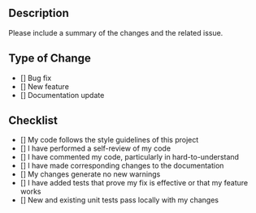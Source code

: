 ## Description
Please include a summary of the changes and the related issue.

## Type of Change
- [] Bug fix
- [] New feature
- [] Documentation update

## Checklist
- [] My code follows the style guidelines of this project
- [] I have performed a self-review of my code
- [] I have commented my code, particularly in hard-to-understand
- [] I have made corresponding changes to the documentation
- [] My changes generate no new warnings
- [] I have added tests that prove my fix is effective or that my feature works
- [] New and existing unit tests pass locally with my changes

